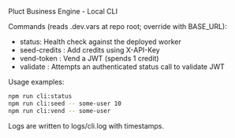 Pluct Business Engine - Local CLI

Commands (reads .dev.vars at repo root; override with BASE_URL):

- status: Health check against the deployed worker
- seed-credits <userId> <amount>: Add credits using X-API-Key
- vend-token <userId>: Vend a JWT (spends 1 credit)
- validate <jwt>: Attempts an authenticated status call to validate JWT

Usage examples:

```bash
npm run cli:status
npm run cli:seed -- some-user 10
npm run cli:vend -- some-user
```

Logs are written to logs/cli.log with timestamps.


